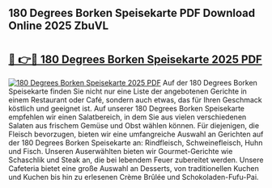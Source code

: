 ## 180 Degrees Borken Speisekarte PDF Download Online 2025 ZbuVL

# <h2><a href="http://gcb3n0t.nevu.top/?p=180+Degrees+Borken+Speisekarte">🔗 👉🔴 180 Degrees Borken Speisekarte 2025 PDF</a></h2>

[![180 Degrees Borken Speisekarte 2025 PDF](https://i.imgur.com/dBaPXMq.png)](http://gcb3n0t.nevu.top/?p=180+Degrees+Borken+Speisekarte)
Auf der 180 Degrees Borken Speisekarte finden Sie nicht nur eine Liste der angebotenen Gerichte in einem Restaurant oder Café, sondern auch etwas, das für Ihren Geschmack köstlich und geeignet ist. Auf unserer 180 Degrees Borken Speisekarte empfehlen wir einen Salatbereich, in dem Sie aus vielen verschiedenen Salaten aus frischem Gemüse und Obst wählen können. Für diejenigen, die Fleisch bevorzugen, bieten wir eine umfangreiche Auswahl an Gerichten auf der 180 Degrees Borken Speisekarte an: Rindfleisch, Schweinefleisch, Huhn und Fisch. Unseren Auserwählten bieten wir Gourmet-Gerichte wie Schaschlik und Steak an, die bei lebendem Feuer zubereitet werden. Unsere Cafeteria bietet eine große Auswahl an Desserts, von traditionellen Kuchen und Kuchen bis hin zu erlesenen Crème Brûlée und Schokoladen-Fufu-Pai.
